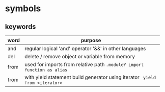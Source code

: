 # symbols

## keywords

word | purpose
--- | ---
and | regular logical 'and' operator '&&' in other languages
del | delete / remove object or variable from memory
from | used for imports from relative path ```.moduleY import function as alias```
from | with yield statement build generator using iterator ``` yield from <iterator>```

